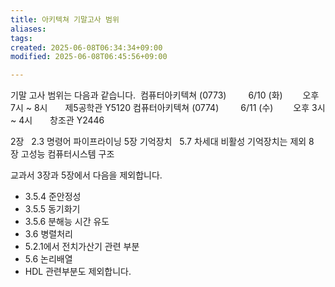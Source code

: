 ```yaml
---
title: 아키텍쳐 기말고사 범위
aliases: 
tags: 
created: 2025-06-08T06:34:34+09:00
modified: 2025-06-08T06:45:56+09:00

---
```





기말 고사 범위는 다음과 같습니다. 
컴퓨터아키텍쳐 (0773)     6/10 (화)     오후 7시 ~ 8시    제5공학관 Y5120
컴퓨터아키텍쳐 (0774)     6/11 (수)     오후 3시 ~ 4시    창조관 Y2446


2장
  2.3 명령어 파이프라이닝
5장 기억장치
  5.7 차세대 비활성 기억장치는 제외
8장 고성능 컴퓨터시스템 구조


교과서 3장과 5장에서 다음을 제외합니다. 
- 3.5.4 준안정성
- 3.5.5 동기화기
- 3.5.6 분해능 시간 유도
- 3.6 병렬처리 
- 5.2.1에서 전치가산기 관련 부분
- 5.6 논리배열
- HDL 관련부분도 제외합니다.


